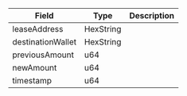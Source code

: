 | Field             | Type      | Description |
| ----------------- | --------- | ----------- |
| leaseAddress      | HexString |             |
| destinationWallet | HexString |             |
| previousAmount    | u64       |             |
| newAmount         | u64       |             |
| timestamp         | u64       |             |
